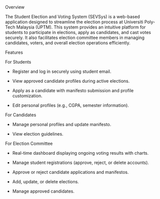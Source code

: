 Overview

The Student Election and Voting System (SEVSys) is a web-based application designed to streamline the election process at Universiti Poly-Tech Malaysia (UPTM). 
This system provides an intuitive platform for students to participate in elections, apply as candidates, and cast votes securely. It also facilitates election committee members in managing candidates, voters, and overall election operations efficiently.

Features


For Students


- Register and log in securely using student email.


- View approved candidate profiles during active elections.


- Apply as a candidate with manifesto submission and profile customization.


- Edit personal profiles (e.g., CGPA, semester information).


For Candidates


- Manage personal profiles and update manifesto.


- View election guidelines.


For Election Committee


- Real-time dashboard displaying ongoing voting results with charts.


- Manage student registrations (approve, reject, or delete accounts).


- Approve or reject candidate applications and manifestos.


- Add, update, or delete elections.


- Manage approved candidates.
